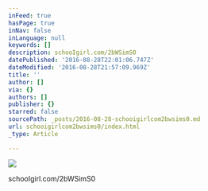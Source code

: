 ```yaml
---
inFeed: true
hasPage: true
inNav: false
inLanguage: null
keywords: []
description: schooIgirl.com/2bWSimS0
datePublished: '2016-08-28T22:01:06.747Z'
dateModified: '2016-08-28T21:57:09.969Z'
title: ''
author: []
via: {}
authors: []
publisher: {}
starred: false
sourcePath: _posts/2016-08-28-schooigirlcom2bwsims0.md
url: schooigirlcom2bwsims0/index.html
_type: Article

---
```

![](https://the-grid-user-content.s3-us-west-2.amazonaws.com/d12da941-6c1c-4546-a5da-73bfde63bf41.jpg)

schooIgirl.com/2bWSimS0